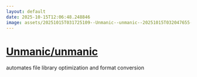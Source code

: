 ```yaml
---
layout: default
date: 2025-10-15T12:06:48.248846
image: assets/20251015T031725109--Unmanic--unmanic--20251015T032047655--cropped.png
---
```


# [Unmanic/unmanic](https://github.com/Unmanic/unmanic)

automates file library optimization and format conversion
